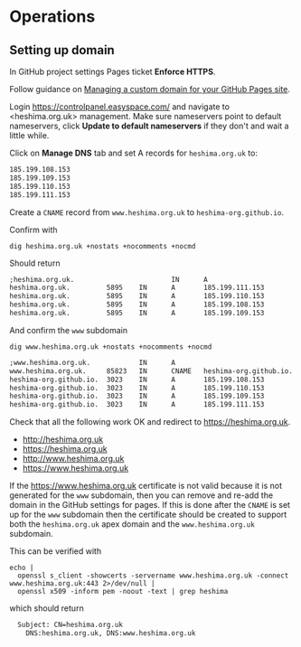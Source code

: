 # Operations

## Setting up domain

In GitHub project settings Pages ticket **Enforce HTTPS**.

Follow guidance on [Managing a custom domain for your GitHub Pages
site](https://docs.github.com/en/pages/configuring-a-custom-domain-for-your-github-pages-site/managing-a-custom-domain-for-your-github-pages-site#setting-up-a-subdomain).

Login <https://controlpanel.easyspace.com/> and navigate to <heshima.org.uk>
management. Make sure nameservers point to default nameservers, click **Update
to default nameservers** if they don't and wait a little while.

Click on **Manage DNS** tab and set A records for `heshima.org.uk` to:

```txt
185.199.108.153
185.199.109.153
185.199.110.153
185.199.111.153
```

Create a `CNAME` record from `www.heshima.org.uk` to `heshima-org.github.io`.

Confirm with

    dig heshima.org.uk +nostats +nocomments +nocmd

Should return

```txt
;heshima.org.uk.                        IN      A
heshima.org.uk.         5895    IN      A       185.199.111.153
heshima.org.uk.         5895    IN      A       185.199.110.153
heshima.org.uk.         5895    IN      A       185.199.108.153
heshima.org.uk.         5895    IN      A       185.199.109.153
```

And confirm the `www` subdomain

    dig www.heshima.org.uk +nostats +nocomments +nocmd

```txt
;www.heshima.org.uk.            IN      A
www.heshima.org.uk.     85823   IN      CNAME   heshima-org.github.io.
heshima-org.github.io.  3023    IN      A       185.199.108.153
heshima-org.github.io.  3023    IN      A       185.199.110.153
heshima-org.github.io.  3023    IN      A       185.199.109.153
heshima-org.github.io.  3023    IN      A       185.199.111.153
```

Check that all the following work OK and redirect to <https://heshima.org.uk>.

- <http://heshima.org.uk>
- <https://heshima.org.uk>
- <http://www.heshima.org.uk>
- <https://www.heshima.org.uk>

If the <https://www.heshima.org.uk> certificate is not valid because it is not
generated for the `www` subdomain, then you can remove and re-add the domain in
the GitHub settings for pages. If this is done after the `CNAME` is set up for the
`www` subdomain then the certificate should be created to support both the
`heshima.org.uk` apex domain and the `www.heshima.org.uk` subdomain.

This can be verified with

    echo |
      openssl s_client -showcerts -servername www.heshima.org.uk -connect www.heshima.org.uk:443 2>/dev/null |
      openssl x509 -inform pem -noout -text | grep heshima

which should return

```txt
  Subject: CN=heshima.org.uk
    DNS:heshima.org.uk, DNS:www.heshima.org.uk
```
